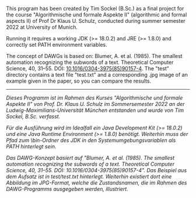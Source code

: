 This program has been created by Tim Sockel (B.Sc.) as a final project for the course "Algorithmische und formale Aspekte II" (algorithmic and formal aspects II) of Prof Dr Klaus U. Schulz, conducted during summer semester 2022 at University of Munich.

Running it requires a working JDK (>= 18.0.2) and JRE (>= 1.8.0) and correctly set PATH environment variables.

The concept of DAWGs is based on: Blumer, A. et al. (1985). The smallest automation recognizing the subwords of a text. Theoretical Computer Science, 40, 31–55. DOI: <a href="https://www.doi.org/10.1016/0304-3975(85)90157-4">10.1016/0304-3975(85)90157-4</a>. The "test" directory contains a text file "test.txt" and a corresponding .jpg image of an example given in the paper, so you can compare the results.

-----

<i>
Dieses Programm ist im Rahmen des Kurses "Algorithmische und formale Aspekte II" von Prof. Dr. Klaus U. Schulz im Sommersemester 2022 an der Ludwig-Maximilians-Universität München entstanden und wurde von Tim Sockel, B.Sc. verfasst.

Für die Ausführung wird im Idealfall ein Java Development Kit (>= 18.0.2) und eine Java Runtime Environment (>= 1.8.0) benötigt. Weiterhin muss der Pfad zum \bin-Ordner des JDK in den Systemumgebungsvariablen als PATH hinterlegt sein.

Das DAWG-Konzept basiert auf "Blumer, A. et al. (1985). The smallest automation recognizing the subwords of a text. Theoretical Computer Science, 40, 31–55. DOI: 10.1016/0304-3975(85)90157-4". Das Beispiel aus dem Aufsatz ist in test/test.txt hinterlegt. Weiterhin existiert dort eine Abbildung im JPG-Format, welche die Zustandsnamen, die im Rahmen des DAWG-Programms ausgegeben werden, illustriert.
</i>
